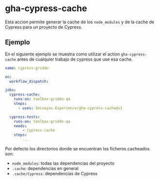 # gha-cypress-cache

Esta accion permite generar la cache de los `node_modules` y de la cache de Cypress para un proyecto de Cypress.

## Ejemplo

En el siguiente ejemplo se muestra como utilizar el action `gha-cypress-cache` antes de cualquier trabajo de cypress que use esa cache.

```yaml
name: cypress-griddo

on:
  workflow_dispatch:

jobs:
  cypress-cache:
    runs-on: toolbox-griddo-qa
    steps:
      - uses: Secuoyas-Experience/gha-cypress-cache@v1

  cypress-tests:
    runs-on: toolbox-griddo-qa
    needs:
        - cypress-cache
    steps:
        ...
```

Por defecto los directorios donde se encuentran los ficheros cacheados son:

- `node_modules`: todas las dependencias del proyecto
- `.cache`: dependencias en general
- `.cache/Cypress`: dependencias de Cypress